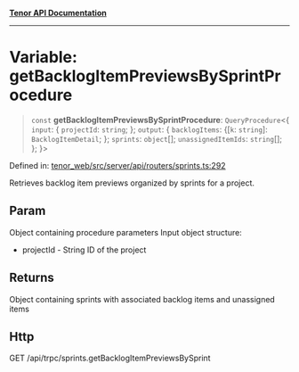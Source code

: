 [**Tenor API Documentation**](../../README.md)

***

# Variable: getBacklogItemPreviewsBySprintProcedure

> `const` **getBacklogItemPreviewsBySprintProcedure**: `QueryProcedure`\<\{ `input`: \{ `projectId`: `string`; \}; `output`: \{ `backlogItems`: \{[`k`: `string`]: `BacklogItemDetail`; \}; `sprints`: `object`[]; `unassignedItemIds`: `string`[]; \}; \}\>

Defined in: [tenor\_web/src/server/api/routers/sprints.ts:292](https://github.com/Apantli/Tenor/blob/293d0ddb2d5307c4150fcd161249995fd5278c7d/tenor_web/src/server/api/routers/sprints.ts#L292)

Retrieves backlog item previews organized by sprints for a project.

## Param

Object containing procedure parameters
Input object structure:
- projectId - String ID of the project

## Returns

Object containing sprints with associated backlog items and unassigned items

## Http

GET /api/trpc/sprints.getBacklogItemPreviewsBySprint

